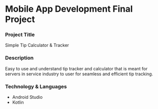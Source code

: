 # Mobile App Development Final Project

### Project Title 
Simple Tip Calculator & Tracker

### Description 
Easy to use and understand tip tracker and calculator that is meant for servers in service industry to user for seamless and efficient tip tracking. 

### Technology & Languages
- Android Studio
- Kotlin
